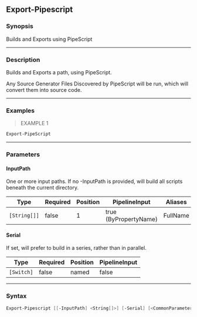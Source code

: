 Export-Pipescript
-----------------

### Synopsis
Builds and Exports using PipeScript

---

### Description

Builds and Exports a path, using PipeScript.

Any Source Generator Files Discovered by PipeScript will be run, which will convert them into source code.

---

### Examples
> EXAMPLE 1

```PowerShell
Export-PipeScript
```

---

### Parameters
#### **InputPath**
One or more input paths.  If no -InputPath is provided, will build all scripts beneath the current directory.

|Type        |Required|Position|PipelineInput        |Aliases |
|------------|--------|--------|---------------------|--------|
|`[String[]]`|false   |1       |true (ByPropertyName)|FullName|

#### **Serial**
If set, will prefer to build in a series, rather than in parallel.

|Type      |Required|Position|PipelineInput|
|----------|--------|--------|-------------|
|`[Switch]`|false   |named   |false        |

---

### Syntax
```PowerShell
Export-Pipescript [[-InputPath] <String[]>] [-Serial] [<CommonParameters>]
```
